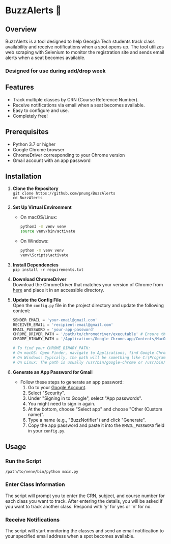 # BuzzAlerts 🐝

## Overview
BuzzAlerts is a tool designed to help Georgia Tech students track class availability and receive notifications when a spot opens up. The tool utilizes web scraping with Selenium to monitor the registration site and sends email alerts when a seat becomes available. 
### Designed for use during add/drop week

## Features
- Track multiple classes by CRN (Course Reference Number).
- Receive notifications via email when a seat becomes available.
- Easy to configure and use.
- Completely free!

## Prerequisites
- Python 3.7 or higher
- Google Chrome browser
- ChromeDriver corresponding to your Chrome version
- Gmail account with an app password

## Installation

1. **Clone the Repository**  
   `git clone https://github.com/pnung/BuzzAlerts`  
   `cd BuzzAlerts`

2. **Set Up Virtual Environment**  
   - On macOS/Linux:
     ```bash
     python3 -m venv venv
     source venv/bin/activate
     ```
   - On Windows:
     ```bash
     python -m venv venv
     venv\Scripts\activate
     ```

3. **Install Dependencies**  
   `pip install -r requirements.txt`

4. **Download ChromeDriver**  
   Download the ChromeDriver that matches your version of Chrome from [here](https://sites.google.com/a/chromium.org/chromedriver/downloads) and place it in an accessible directory.

5. **Update the Config File**  
   Open the `config.py` file in the project directory and update the following content:
   ```python
   SENDER_EMAIL = 'your-email@gmail.com'
   RECEIVER_EMAIL = 'recipient-email@gmail.com'
   EMAIL_PASSWORD = 'your-app-password'
   CHROME_DRIVER_PATH = '/path/to/chromedriver/executable' # Ensure this is the path to the executable file and not the Chrome Driver folder
   CHROME_BINARY_PATH = '/Applications/Google Chrome.app/Contents/MacOS/Google Chrome' 

   # To find your CHROME_BINARY_PATH:
   # On macOS: Open Finder, navigate to Applications, find Google Chrome, right-click it, select "Show Package Contents", then navigate to Contents/MacOS/Google Chrome.
   # On Windows: Typically, the path will be something like C:\Program Files\Google\Chrome\Application\chrome.exe. You can verify this by right-clicking the Chrome shortcut, selecting "Properties", and checking the "Target" field.
   # On Linux: The path is usually /usr/bin/google-chrome or /usr/bin/chromium-browser.
   
7. **Generate an App Password for Gmail**
   - Follow these steps to generate an app password:
     1. Go to your [Google Account](https://myaccount.google.com/).
     2. Select "Security".
     3. Under "Signing in to Google", select "App passwords".
     4. You might need to sign in again.
     5. At the bottom, choose "Select app" and choose "Other (Custom name)".
     6. Type a name (e.g., "BuzzNotifier") and click "Generate".
     7. Copy the app password and paste it into the `EMAIL_PASSWORD` field in your `config.py`.

## Usage

### Run the Script
`/path/to/venv/bin/python main.py`

### Enter Class Information
The script will prompt you to enter the CRN, subject, and course number for each class you want to track. After entering the details, you will be asked if you want to track another class. Respond with 'y' for yes or 'n' for no.

### Receive Notifications
The script will start monitoring the classes and send an email notification to your specified email address when a spot becomes available.
